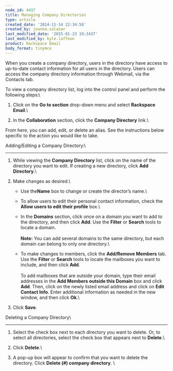 ```yaml
---
node_id: 4437
title: Managing Company Directories
type: article
created_date: '2014-11-14 22:34:58'
created_by: joanna.salazar
last_modified_date: '2015-01-23 19:3437'
last_modified_by: kyle.laffoon
product: Rackspace Email
body_format: tinymce
---
```


When you create a company directory, users in the directory have access
to up-to-date contact information for all users in the directory. Users
can access the company directory information through Webmail, via the
Contacts tab.

To view a company directory list, log into the control panel and perform
the following steps:\
  

1.  Click on the **Go to section** drop-down menu and select **Rackspace
    Email**.\
      
2.  In the **Collaboration** section, click the **Company
    Directory** link.\
      

From here, you can add, edit, or delete an alias. See the instructions
below specific to the action you would like to take.

 

Adding/Editing a Company Directory:\
  
------------------------------------

1.  While viewing the **Company Directory** list, click on the name of
    the directory you want to edit. If creating a new directory, click
    **Add Directory**.\
      
2.  Make changes as desired.\
      
    -   Use the**Name** box to change or create the director&rsquo;s name.\
          
    -   To allow users to edit their personal contact information, check
        the **Allow users to edit their profile** box.\
          
    -   In the **Domains** section, click once on a domain you want to
        add to the directory, and then click **Add**. Use
        the **Filter** or **Search** tools to locate a domain.\
         \
         **Note:** You can add several domains to the same directory,
        but each domain can belong to only one directory.\
          
    -   To make changes to members, click the **Add/Remove
        Members** tab. Use the **Filter** or **Search** tools to locate
        the mailboxes you want to include, and then click **Add**.\
         \
         To add mailboxes that are outside your domain, type their email
        addresses in the **Add Members outside this Domain** box and
        click **Add**. Then, click on the newly listed email address and
        click on **Edit Contact Info**. Enter additional information as
        needed in the new window, and then click **Ok**.\
          

3.  Click **Save**.

 

Deleting a Company Directory\
  
-----------------------------

1.  Select the check box next to each directory you want to delete. Or,
    to select all directories, select the check box that appears next to
    **Delete**.\
      
2.  Click **Delete**.\
      
3.  A pop-up box will appear to confirm that you want to delete the
    directory. Click **Delete (\#) company directory**.
    \
      


